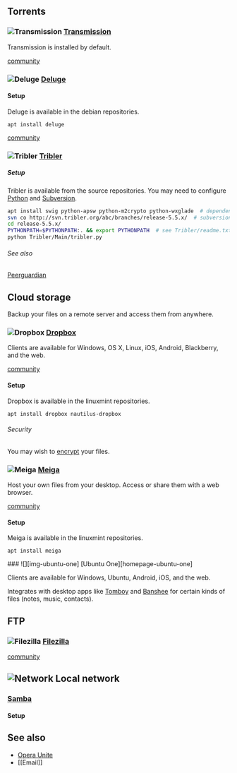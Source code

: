 ## Torrents

### ![][img-transmission] [Transmission][homepage-transmission]

Transmission is installed by default.

[community][community-transmission]

### ![][img-deluge] [Deluge][homepage-deluge]

#### Setup

Deluge is available in the debian repositories.

`apt install deluge`

[community][community-deluge]

### ![][img-tribler] [Tribler][homepage-tribler]

##### Setup

Tribler is available from the source repositories.  You may need to configure [Python][anchor-python] and [Subversion][anchor-subversion].

````sh
apt install swig python-apsw python-m2crypto python-wxglade  # dependencies
svn co http://svn.tribler.org/abc/branches/release-5.5.x/  # subversion
cd release-5.5.x/
PYTHONPATH=$PYTHONPATH:. && export PYTHONPATH  # see Tribler/readme.txt
python Tribler/Main/tribler.py
````

###### See also

[Peerguardian][anchor-peerguardian]

## Cloud storage

Backup your files on a remote server and access them from anywhere.

### ![][img-dropbox] [Dropbox][homepage-dropbox]

Clients are available for Windows, OS X, Linux, iOS, Android, Blackberry, and the web.

[community][community-dropbox]

#### Setup

Dropbox is available in the linuxmint repositories.

`apt install dropbox nautilus-dropbox`

###### Security

You may wish to [encrypt][anchor-encryption] your files.

### ![][img-meiga] [Meiga][homepage-meiga]

Host your own files from your desktop.  Access or share them with a web browser.

[community][community-meiga]

#### Setup

Meiga is available in the linuxmint repositories.

`apt install meiga`

<a id="ubuntu-one" />
### ![][img-ubuntu-one] [Ubuntu One][homepage-ubuntu-one]

Clients are available for Windows, Ubuntu, Android, iOS, and the web.  

Integrates with desktop apps like [Tomboy][anchor-tomboy] and [Banshee][anchor-banshee] for certain kinds of files (notes, music, contacts).

## FTP

### ![][img-filezilla] [Filezilla][homepage-filezilla]

[community][community-filezilla]

## ![][img-network] Local network

### [Samba][homepage-samba]

#### Setup

## See also
* [Opera Unite][anchor-opera]
* [[Email]]


[anchor-banshee]: Audio-&-Video#wiki-banshee
[anchor-encryption]: Security#wiki-encryption
[anchor-opera]: Browsers#wiki-opera
[anchor-peerguardian]: Security#wiki-peerguardian
[anchor-python]: Programming#wiki-python
[anchor-subversion]: Programming#wiki-subversion
[anchor-tomboy]: Office#wiki-tomboy

[community-deluge]: http://community.linuxmint.com/software/view/deluge
[community-dropbox]: http://community.linuxmint.com/software/view/dropbox
[community-filezilla]: http://community.linuxmint.com/software/view/filezilla
[community-meiga]: http://community.linuxmint.com/software/view/meiga
[community-transmission]: http://community.linuxmint.com/software/view/transmission

[homepage-deluge]: http://deluge-torrent.org/
[homepage-dropbox]: https://www.dropbox.com
[homepage-filezilla]: http://filezilla-project.org/
[homepage-meiga]: http://meiga.igalia.com/
[homepage-samba]: http://www.samba.org/
[homepage-transmission]: http://www.transmissionbt.com/
[homepage-tribler]: http://www.tribler.org/
[homepage-ubuntu-one]: https://one.ubuntu.com/

[img-deluge]: image/deluge.png "Deluge"
[img-dropbox]: image/dropbox.png "Dropbox"
[img-filezilla]: image/filezilla.png "Filezilla"
[img-meiga]: image/meiga.png "Meiga"
[img-network]: image/folder-remote.png "Network"
[img-transmission]: image/transmission.png "Transmission"
[img-tribler]: image/tribler.png "Tribler"
[img-ubuntu-one]: image/ubuntu-one.png "Ubuntu One"